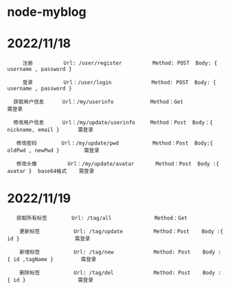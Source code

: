 # node-myblog

# 2022/11/18  
         注册          Url: /user/register          Method: POST  Body: { username , password } 
         
         登录          Url：/user/login             Method: POST  Body: { username , password } 
         
      获取用户信息      Url：/my/userinfo            Method：Get              需登录
      
      修改用户信息      Url：/my/update/userinfo     Method：Post  Body：{  nickname, email }      需登录 
      
       修改密码        Url：/my/update/pwd           Method：Post  Body:{ oldPwd , newPwd }        需登录 
       
       修改头像          Url：/my/update/avatar       Method：Post  Body :{ avatar }  base64格式    需登录             


# 2022/11/19
       获取所有标签        Url: /tag/all              Method：Get

        更新标签           Url: /tag/update          Method：Post    Body :{ id }                  需登录

        新增标签           Url: /tag/new             Method: Post    Body :{ id ,tagName }         需登录

        删除标签           Url: /tag/del             Method: Post    Body : { id }                 需登录

        